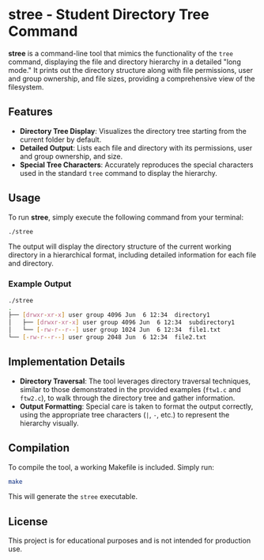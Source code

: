 # stree - Student Directory Tree Command

**stree** is a command-line tool that mimics the functionality of the `tree` command, displaying the file and directory hierarchy in a detailed "long mode." It prints out the directory structure along with file permissions, user and group ownership, and file sizes, providing a comprehensive view of the filesystem.

## Features

- **Directory Tree Display**: Visualizes the directory tree starting from the current folder by default.
- **Detailed Output**: Lists each file and directory with its permissions, user and group ownership, and size.
- **Special Tree Characters**: Accurately reproduces the special characters used in the standard `tree` command to display the hierarchy.

## Usage

To run **stree**, simply execute the following command from your terminal:

```bash
./stree
```

The output will display the directory structure of the current working directory in a hierarchical format, including detailed information for each file and directory.

### Example Output

```bash
./stree
.
├── [drwxr-xr-x] user group 4096 Jun  6 12:34  directory1
│   ├── [drwxr-xr-x] user group 4096 Jun  6 12:34  subdirectory1
│   └── [-rw-r--r--] user group 1024 Jun  6 12:34  file1.txt
└── [-rw-r--r--] user group 2048 Jun  6 12:34  file2.txt
```

## Implementation Details

- **Directory Traversal**: The tool leverages directory traversal techniques, similar to those demonstrated in the provided examples (`ftw1.c` and `ftw2.c`), to walk through the directory tree and gather information.
- **Output Formatting**: Special care is taken to format the output correctly, using the appropriate tree characters (`|`, `-`, etc.) to represent the hierarchy visually.

## Compilation

To compile the tool, a working Makefile is included. Simply run:

```bash
make
```

This will generate the `stree` executable.

## License

This project is for educational purposes and is not intended for production use.

